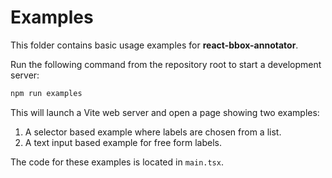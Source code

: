 # Examples

This folder contains basic usage examples for **react-bbox-annotator**.

Run the following command from the repository root to start a development server:

```bash
npm run examples
```

This will launch a Vite web server and open a page showing two examples:

1. A selector based example where labels are chosen from a list.
2. A text input based example for free form labels.

The code for these examples is located in `main.tsx`.

